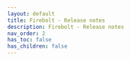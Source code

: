 ```yaml
---
layout: default
title: Firebolt - Release notes
description: Firebolt - Release notes
nav_order: 2
has_toc: false
has_children: false
---
```


<object data="../assets/pdf/1-firebolt-relnotes.pdf" 
width="1000" height="1000" type='application/pdf'></object>
